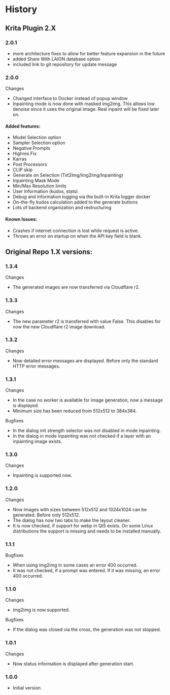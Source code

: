 # History
## Krita Plugin 2.X

### 2.0.1
- more architecture fixes to allow for better feature expansion in the future
- added Share With LAION database option
- included link to git repository for update message

### 2.0.0
Changes
- Changed interface to Docker instead of popup window  
- Inpainting mode is now done with masked img2img. This allows low denoise since it uses the original image. Real inpaint will be fixed later on.  
#### Added features:
- Model Selection option  
- Sampler Selection option  
- Negative Prompts  
- Highres Fix  
- Karras  
- Post Processors  
- CLIP skip  
- Generate on Selection (Txt2Img/Img2Img/Inpainting)  
- Inpainting Mask Mode  
- Min/Max Resolution limits  
- User Information (kudos, stats)  
- Debug and information logging via the built-in Krita logger docker  
- On-the-fly kudos calculation added to the generate buttons
- Lots of backend organization and restructuring

#### Known Issues:
- Crashes if internet connection is lost while request is active.  
- Throws an error on startup on when the API key field is blank.   

## Original Repo 1.X versions:

### 1.3.4
Changes
- The generated images are now transferred via Cloudflare r2.

### 1.3.3
Changes
- The new parameter r2 is transferred with value False. This disables for now the new Cloudflare r2 image download.

### 1.3.2
Changes
- Now detailed error messages are displayed. Before only the standard HTTP error messages.

### 1.3.1
Changes
- In the case no worker is available for image generation, now a message is displayed.
- Minimum size has been reduced from 512x512 to 384x384.

Bugfixes
- In the dialog init strength selector was not disabled in mode inpainting.
- In the dialog in mode inpainting was not checked if a layer with an inpainting image exists.

### 1.3.0
Changes
- Inpainting is supported now.

### 1.2.0
Changes
- Now images with sizes between 512x512 and 1024x1024 can be generated. Before only 512x512.
- The dialog has now two tabs to make the layout cleaner.
- It is now checked, if support for webp in Qt5 exists. On some Linux distributions the support is missing and needs to be installed manually.

### 1.1.1
Bugfixes
- When using img2img in some cases an error 400 occurred.
- It was not checked, if a prompt was entered. If it was missing, an error 400 occurred.

### 1.1.0
Changes
- img2img is now supported.

Bugfixes
- If the dialog was closed via the cross, the generation was not stopped.

### 1.0.1
Changes
- Now status information is displayed after generation start.

### 1.0.0
- Initial version.
